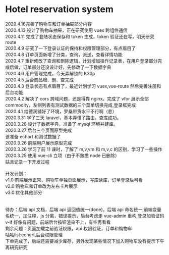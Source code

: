 # Hotel reservation system

2020.4.16完善了购物车和订单抽屉部分内容<br>
2020.4.13 设计了购物车抽屉，正在研究使用 vuex 跨组件通信<br>
2020.4.11 完成了登陆状态保存和 token 生成，token 验证还在写，明天研究 route<br>
2020.4.9 研究了一下登录认证的保持和权限管理部分，有点眉目了<br>
2020.4.8 订单页面新增了分类，查询，派送，查看详情功能<br>
2020.4.7 重新修改了查询和删除逻辑，计划增加操作记录表，在用户登录部分完成后做，订单部分还没设计好，先修改了一下数据字典<br>
2020.4.6 用户管理完成，今天弄解锁的 K30p<br>
2020.4.5 后台商品增、删、查完成<br>
2020.4.3 登录状态有点眉目了，最近计划学习 vuex,vue-route 然后完善注册和后台功能<br>
2020.4.2 解决了 cors 跨域问题，还是得靠 nginx。完成了 vfor 展示全部 commodity，左侧列表有测试数据的三个菜单切换完成,登录框完成<br>
2020.4.1 给德润铺好了环境，罗桑带货水平不行啊（悲）<br>
2020.3.31 学了三天 laravel，基本弄懂了路由，查库成功。<br>
2020.3.28 设计了数据字典，准备了 mysql 环境并建库。<br>
2020.3.27 后台三个页面原型完成<br>
该准备 echart 和测试数据了<br>
2020.3.26 前端用户展示原型完成<br>
2020.3.26 学习了前 11 课时，了解了 m,v,vm 和 m,v,c 的区别，学习了一些操作<br>
2020.3.25 使用 vue-cli 立项（由于不熟悉 node 已删除）<br>
姑且记录一下开发过程<br>
<br>
开发计划：<br>
v1.0:前端展示正常、购物车单独页面展示，写库读库，订单登录后可看<br>
v2.0:购物车和订单改为左右卡片展示<br>
v3.0:优化其他部分<br>
<br>
<br>
待办：后端 api 文档，后端 api 返回值统一(done)，后端 api 命名统一,前端变量名统一，加注释，js 分离，错误提示，后台考虑走 vue-admin 重构,登录加验证码<br>
v-if 好像有问题，前端后台按钮渲染不上，有空再看看<br>
剩余问题：页面加载之前验证权限，api 权限验证，订单和购物车<br>
咕咕list:echert,后台权限管理<br>
下单完成了，后端还需要减少库存，另外发现某些情况下加入购物车没有提示下午再研究研究